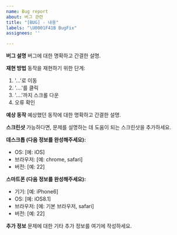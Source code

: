 ```yaml
---
name: Bug report
about: 버그 관련
title: "[BUG] - 내용"
labels: "\U0001F41B BugFix"
assignees: ''

---
```


**버그 설명**
버그에 대한 명확하고 간결한 설명.

**재현 방법**
동작을 재현하기 위한 단계:
1. '...'로 이동
2. '....'를 클릭
3. '....'까지 스크롤 다운
4. 오류 확인

**예상 동작**
예상했던 동작에 대한 명확하고 간결한 설명.

**스크린샷**
가능하다면, 문제를 설명하는 데 도움이 되는 스크린샷을 추가하세요.

**데스크톱 (다음 정보를 완성해주세요):**
 - OS: [예: iOS]
 - 브라우저: [예: chrome, safari]
 - 버전: [예: 22]

**스마트폰 (다음 정보를 완성해주세요):**
 - 기기: [예: iPhone6]
 - OS: [예: iOS8.1]
 - 브라우저: [예: 기본 브라우저, safari]
 - 버전: [예: 22]

**추가 정보**
문제에 대한 기타 추가 정보를 여기에 작성하세요.
